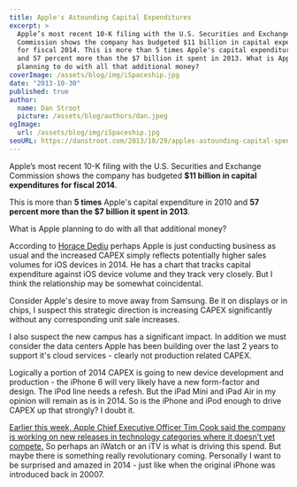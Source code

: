 ```yaml
---
title: Apple's Astounding Capital Expenditures
excerpt: >
  Apple’s most recent 10-K filing with the U.S. Securities and Exchange
  Commission shows the company has budgeted $11 billion in capital expenditures
  for fiscal 2014. This is more than 5 times Apple's capital expenditure in 2010
  and 57 percent more than the $7 billion it spent in 2013. What is Apple
  planning to do with all that additional money?
coverImage: /assets/blog/img/iSpaceship.jpg
date: "2013-10-30"
published: true
author:
  name: Dan Stroot
  picture: /assets/blog/authors/dan.jpeg
ogImage:
  url: /assets/blog/img/iSpaceship.jpg
seoURL: https://danstroot.com/2013/10/29/apples-astounding-capital-spending/
---
```


Apple’s most recent 10-K filing with the U.S. Securities and Exchange Commission shows the company has budgeted **$11 billion in capital expenditures for fiscal 2014**.

This is more than **5 times** Apple's capital expenditure in 2010 and **57 percent more than the $7 billion it spent in 2013**.

What is Apple planning to do with all that additional money?

According to [Horace Dediu](http://www.asymco.com/2013/10/30/how-many-ios-devices-will-be-produced-in-the-next-12-months/) perhaps Apple is just conducting business as usual and the increased CAPEX simply reflects potentially higher sales volumes for iOS devices in 2014. He has a chart that tracks capital expenditure against iOS device volume and they track very closely. But I think the relationship may be somewhat coincidental.

Consider Apple's desire to move away from Samsung. Be it on displays or in chips, I suspect this strategic direction is increasing CAPEX significantly without any corresponding unit sale increases.

I also suspect the new campus has a significant impact. In addition we must consider the data centers Apple has been building over the last 2 years to support it's cloud services - clearly not production related CAPEX.

Logically a portion of 2014 CAPEX is going to new device development and production - the iPhone 6 will very likely have a new form-factor and design. The iPod line needs a refesh. But the iPad Mini and iPad Air in my opinion will remain as is in 2014. So is the iPhone and iPod enough to drive CAPEX up that strongly? I doubt it.

[Earlier this week, Apple Chief Executive Officer Tim Cook said the company is working on new releases in technology categories where it doesn’t yet compete.](http://www.bloomberg.com/news/2013-10-30/apple-s-capital-spending-to-rise-to-11-billion-for-fiscal-2014.html) So perhaps an iWatch or an iTV is what is driving this spend. But maybe there is something really revolutionary coming. Personally I want to be surprised and amazed in 2014 - just like when the original iPhone was introduced back in 20007.
